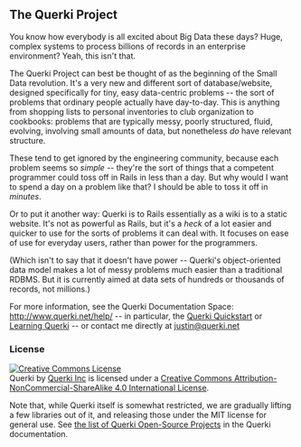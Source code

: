 ## The Querki Project

You know how everybody is all excited about Big Data these days? Huge, complex systems to process
billions of records in an enterprise environment? Yeah, this isn't that.

The Querki Project can best be thought of as the beginning of the Small Data revolution. It's a very
new and different sort of database/website, designed specifically for tiny, easy data-centric problems -- 
the sort of problems that ordinary people actually have day-to-day. This is anything from shopping lists 
to personal inventories to club organization to cookbooks: problems that are typically messy, poorly 
structured, fluid, evolving, involving small amounts of data, but nonetheless *do* have relevant structure.

These tend to get ignored by the engineering community, because each problem seems so *simple* -- they're 
the sort of things that a competent programmer could toss off in Rails in less than a day. But why would 
I want to spend a day on a problem like that? I should be able to toss it off in *minutes*.

Or to put it another way: Querki is to Rails essentially as a wiki is to a static website. It's not as 
powerful as Rails, but it's a *heck* of a lot easier and quicker to use for the sorts of problems it can 
deal with. It focuses on ease of use for everyday users, rather than power for the programmers.

(Which isn't to say that it doesn't have power -- Querki's object-oriented data model makes a lot of messy 
problems much easier than a traditional RDBMS. But it is currently aimed at data sets of hundreds or 
thousands of records, not millions.)

For more information, see the Querki Documentation Space: http://www.querki.net/help/ -- in particular, 
the [Querki Quickstart](http://www.querki.net/help/#Querki-Quickstart) or 
[Learning Querki](http://www.querki.net/help/#Learning-Querki) -- or contact me directly at justin@querki.net

### License

<a rel="license" href="http://creativecommons.org/licenses/by-nc-sa/4.0/"><img alt="Creative Commons License" style="border-width:0" src="https://i.creativecommons.org/l/by-nc-sa/4.0/88x31.png" /></a><br /><span xmlns:dct="http://purl.org/dc/terms/" property="dct:title">Querki</span> by <a xmlns:cc="http://creativecommons.org/ns#" href="https://github.com/jducoeur/Querki" property="cc:attributionName" rel="cc:attributionURL">Querki Inc</a> is licensed under a <a rel="license" href="http://creativecommons.org/licenses/by-nc-sa/4.0/">Creative Commons Attribution-NonCommercial-ShareAlike 4.0 International License</a>.

Note that, while Querki itself is somewhat restricted, we are gradually lifting a few libraries out of it,
and releasing those under the MIT license for general use. See [the list of Querki Open-Source Projects](https://www.querki.net/help/#Querki-Open-Source-Projects) in the Querki documentation.
